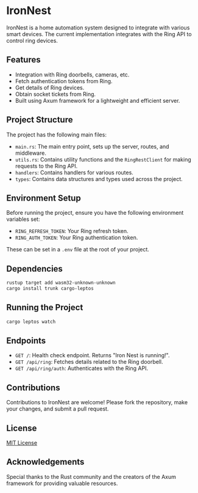 # IronNest

IronNest is a home automation system designed to integrate with various smart devices. The current implementation integrates with the Ring API to control ring devices.

## Features

- Integration with Ring doorbells, cameras, etc.
- Fetch authentication tokens from Ring.
- Get details of Ring devices.
- Obtain socket tickets from Ring.
- Built using Axum framework for a lightweight and efficient server.

## Project Structure

The project has the following main files:
- `main.rs`: The main entry point, sets up the server, routes, and middleware.
- `utils.rs`: Contains utility functions and the `RingRestClient` for making requests to the Ring API.
- `handlers`: Contains handlers for various routes.
- `types`: Contains data structures and types used across the project.

## Environment Setup

Before running the project, ensure you have the following environment variables set:
- `RING_REFRESH_TOKEN`: Your Ring refresh token.
- `RING_AUTH_TOKEN`: Your Ring authentication token.

These can be set in a `.env` file at the root of your project.

## Dependencies

```bash
rustup target add wasm32-unknown-unknown
cargo install trunk cargo-leptos
```

## Running the Project

```bash
cargo leptos watch
```

## Endpoints

- `GET /`: Health check endpoint. Returns "Iron Nest is running!".
- `GET /api/ring`: Fetches details related to the Ring doorbell.
- `GET /api/ring/auth`: Authenticates with the Ring API.

## Contributions

Contributions to IronNest are welcome! Please fork the repository, make your changes, and submit a pull request.

## License

[MIT License](LICENSE)

## Acknowledgements

Special thanks to the Rust community and the creators of the Axum framework for providing valuable resources.
